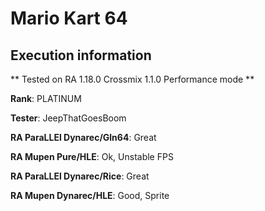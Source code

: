 # Mario Kart 64 

## Execution information


** Tested on RA 1.18.0 Crossmix 1.1.0 Performance mode **


**Rank**: PLATINUM


**Tester**: JeepThatGoesBoom



**RA ParaLLEl Dynarec/Gln64**: Great


**RA Mupen Pure/HLE**: Ok, Unstable FPS


**RA ParaLLEl Dynarec/Rice**: Great


**RA Mupen Dynarec/HLE**: Good, Sprite